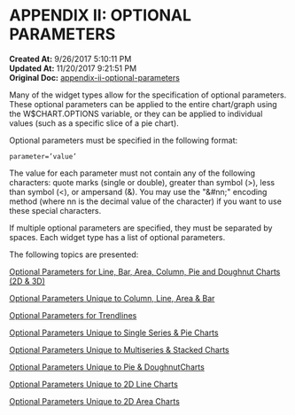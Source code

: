 # APPENDIX II: OPTIONAL PARAMETERS

**Created At:** 9/26/2017 5:10:11 PM  
**Updated At:** 11/20/2017 9:21:51 PM  
**Original Doc:** [appendix-ii-optional-parameters](https://docs.zumasys.com/36577-mv-dashboard/appendix-ii-optional-parameters)  


Many of the widget types allow for the specification of optional parameters. These optional parameters can be applied to the entire chart/graph using the W$CHART.OPTIONS variable, or they can be applied to individual values (such as a specific slice of a pie chart).

Optional parameters must be specified in the following format:

```
parameter=’value’ 
```

The value for each parameter must not contain any of the following characters: quote marks (single or double), greater than symbol (&gt;), less than symbol (&lt;), or ampersand (&). You may use the "&#nn;" encoding method (where nn is the decimal value of the character) if you want to use these special characters.

If multiple optional parameters are specified, they must be separated by spaces. Each widget type has a list of optional parameters.

The following topics are presented:

[Optional Parameters for Line, Bar, Area, Column, Pie and Doughnut Charts (2D & 3D)](./../optional-parameters-for-line,-bar,-area,-column,-pie-and-doughnut-charts-%282d-&-3d%29)

[Optional Parameters Unique to Column, Line, Area & Bar](./../optional-parameters-unique-to-column,-line,-area-&-bar)

[Optional Parameters for Trendlines](./../optional-parameters-for-trendlines)

[Optional Parameters Unique to Single Series & Pie Charts](./../optional-parameters-unique-to-single-series-&-pie-charts)

[Optional Parameters Unique to Multiseries & Stacked Charts](./../optional-parameters-unique-to-multiseries-&-stacked-charts)

[Optional Parameters Unique to Pie & Doughnut](./../optional-parameters-unique-to-pie-&-doughnut-charts)[Charts](./../optional-parameters-unique-to-pie-&-doughnut-charts)

[Optional Parameters Unique to 2D Line Charts](./../optional-parameters-unique-to-2d-line-charts)

[Optional Parameters Unique to 2D Area Charts](./../optional-parameters-unique-to-2d-area-charts)
